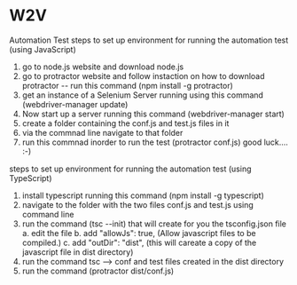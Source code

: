 # W2V
Automation Test
steps to set up environment for running the automation test (using JavaScript)
1. go to node.js website and download node.js
2. go to protractor website and follow instaction on how to download protractor -- run this command (npm install -g protractor)
3. get an instance of a Selenium Server running using this command (webdriver-manager update)
4. Now start up a server running this command (webdriver-manager start)
5. create a folder containing the conf.js and test.js files in it
6. via the commnad line navigate to that folder
7. run this commnad inorder to run the test (protractor conf.js)
good luck.... :-)


steps to set up environment for running the automation test (using TypeScript)
1. install typescript running this command (npm install -g typescript)
2. navigate to the folder with the two files conf.js and test.js using command line
3. run the command (tsc --init) that will create for you the tsconfig.json file
  a. edit the file
  b. add "allowJs": true, (Allow javascript files to be compiled.)
  c. add  "outDir": "dist",  (this will careate a copy of the javascript file in dist directory)
4. run the command tsc --> conf and test files created in the dist directory
5. run the command (protractor dist/conf.js)
